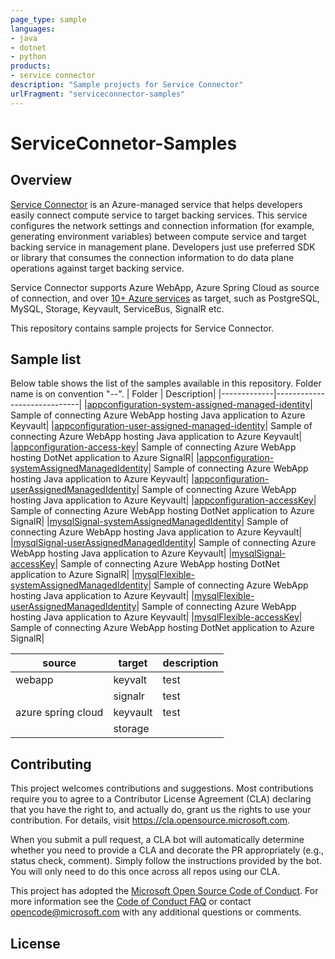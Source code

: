 ```yaml
---
page_type: sample
languages:
- java
- dotnet
- python
products:
- service connector
description: "Sample projects for Service Connector"
urlFragment: "serviceconnector-samples"
---
```


# ServiceConnetor-Samples
<!-- 
Guidelines on README format: https://review.docs.microsoft.com/help/onboard/admin/samples/concepts/readme-template?branch=master

Guidance on onboarding samples to docs.microsoft.com/samples: https://review.docs.microsoft.com/help/onboard/admin/samples/process/onboarding?branch=master

Taxonomies for products and languages: https://review.docs.microsoft.com/new-hope/information-architecture/metadata/taxonomies?branch=master
-->

## Overview
[Service Connector](https://docs.microsoft.com/en-us/azure/service-connector/) is an Azure-managed service that helps developers easily connect compute service to target backing services. This service configures the network settings and connection information (for example, generating environment variables) between compute service and target backing service in management plane. Developers just use preferred SDK or library that consumes the connection information to do data plane operations against target backing service.

Service Connector supports Azure WebApp, Azure Spring Cloud as source of connection, and over [10+ Azure services](https://docs.microsoft.com/en-us/azure/service-connector/overview#what-services-are-supported-in-service-connector) as target, such as PostgreSQL, MySQL, Storage, Keyvault, ServiceBus, SignalR etc.

This repository contains sample projects for Service Connector. 

## Sample list
Below table shows the list of the samples available in this repository. Folder name is on convention "<source service>-<target service>-<client type>".
| Folder               | Description|
|-------------|-----------------------------|
|[appconfiguration-system-assigned-managed-identity](./webapp-keyvault-java)| Sample of connecting Azure WebApp hosting Java application to Azure Keyvault|
|[appconfiguration-user-assigned-managed-identity](./webapp-keyvault-java)| Sample of connecting Azure WebApp hosting Java application to Azure Keyvault|
|[appconfiguration-access-key](./webapp-signalr-dotnet)| Sample of connecting Azure WebApp hosting DotNet application to Azure SignalR|
|[appconfiguration-systemAssignedManagedIdentity](./webapp-keyvault-java)| Sample of connecting Azure WebApp hosting Java application to Azure Keyvault|
|[appconfiguration-userAssignedManagedIdentity](./webapp-keyvault-java)| Sample of connecting Azure WebApp hosting Java application to Azure Keyvault|
|[appconfiguration-accessKey](./webapp-signalr-dotnet)| Sample of connecting Azure WebApp hosting DotNet application to Azure SignalR|
|[mysqlSignal-systemAssignedManagedIdentity](./webapp-keyvault-java)| Sample of connecting Azure WebApp hosting Java application to Azure Keyvault|
|[mysqlSignal-userAssignedManagedIdentity](./webapp-keyvault-java)| Sample of connecting Azure WebApp hosting Java application to Azure Keyvault|
|[mysqlSignal-accessKey](./webapp-signalr-dotnet)| Sample of connecting Azure WebApp hosting DotNet application to Azure SignalR|
|[mysqlFlexible-systemAssignedManagedIdentity](./webapp-keyvault-java)| Sample of connecting Azure WebApp hosting Java application to Azure Keyvault|
|[mysqlFlexible-userAssignedManagedIdentity](./webapp-keyvault-java)| Sample of connecting Azure WebApp hosting Java application to Azure Keyvault|
|[mysqlFlexible-accessKey](./webapp-signalr-dotnet)| Sample of connecting Azure WebApp hosting DotNet application to Azure SignalR|

| source | target | description |
|-----------------|-----------------|-----------------|
| webapp | keyvalt | test |
| | signalr|  test|
| azure spring cloud | keyvault | test |
| | storage | |

## Contributing

This project welcomes contributions and suggestions.  Most contributions require you to agree to a
Contributor License Agreement (CLA) declaring that you have the right to, and actually do, grant us
the rights to use your contribution. For details, visit https://cla.opensource.microsoft.com.

When you submit a pull request, a CLA bot will automatically determine whether you need to provide
a CLA and decorate the PR appropriately (e.g., status check, comment). Simply follow the instructions
provided by the bot. You will only need to do this once across all repos using our CLA.

This project has adopted the [Microsoft Open Source Code of Conduct](https://opensource.microsoft.com/codeofconduct/).
For more information see the [Code of Conduct FAQ](https://opensource.microsoft.com/codeofconduct/faq/) or
contact [opencode@microsoft.com](mailto:opencode@microsoft.com) with any additional questions or comments.

## License